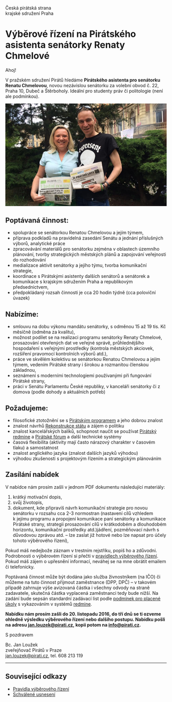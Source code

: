 Česká pirátská strana  
krajské sdružení Praha

Výběrové řízení na Pirátského asistenta senátorky Renaty Chmelové
========================

Ahoj!

V pražském sdružení Pirátů hledáme **Pirátského asistenta pro senátorku Renatu Chmelovou**, novou nezávislou senátorku za volební obvod č. 22, Praha 10, Dubeč a Štěrboholy. Ideální pro studenty práv či politologie (není ale podmínkou).

![Krajské sdružení Praha](renata-chmelova.jpg)

## Poptávaná činnost:

* spolupráce se senátorkou Renatou Chmelovou a jejím týmem,
* příprava podkladů na pravidelná zasedání Senátu a jednání příslušných výborů, analytické práce
* zpracovávání materiálů pro senátorku zejména v oblastech územního plánování, tvorby strategických městských plánů a zapojování veřejnosti do rozhodování
* medializace aktivit senátorky a jejího týmu, tvorba komunikační strategie,
* koordinace s Pirátskými asistenty dalších senátorů a senátorek a komunikace s krajským sdružením Praha a republikovým předsednictvem, 
* předpokládaný rozsah činnosti je cca 20 hodin týdně (cca poloviční úvazek)

## Nabízíme:

* smlouvu na dobu výkonu mandátu senátorky, s odměnou 15 až 19 tis. Kč měsíčně (odměna za kvalitu),
* možnost podílet se na realizaci programu senátorky Renaty Chmelové, prosazování otevřených dat ve veřejné správě, průhlednějšího hospodaření s veřejnými prostředky (kontrola městských akciovek, rozšíření pravomocí kontrolních výborů atd.),
* práce ve skvělém kolektivu se senátorkou Renatou Chmelovou a jejím týmem, vedením Pirátské strany i širokou a rozmanitou členskou základnou,
* seznámení s moderními technologiemi používanými při fungování Pirátské strany,
* práci v Senátu Parlamentu České republiky, v kanceláři senátorky či z domova (podle dohody a aktuálních potřeb)

## Požadujeme:

* filosofické ztotožnění se s [Pirátským programem][program] a jeho dobrou znalost
* znalost návrhů [Rekonstrukce státu][rest] a zájem o politiku
* znalost kancelářských balíků, schopnost naučit se používat [Pirátský redmine][redmine] a [Pirátské fórum][forum] a další technické systémy
* časová flexibilita (aktivity mají často nárazový charakter v časovém tlaku) a samostatnost
* znalost anglického jazyka (znalost dalších jazyků výhodou)
* výhodou zkušenosti s projektovým řízením a strategickým plánováním

[rest]: http://www.rekonstrukcestatu.cz/cs
[program]: https://www.pirati.cz/program/start
[forum]: https://forum.pirati.cz
[redmine]: https://redmine.pirati.cz/

## Zasílání nabídek

V nabídce nám prosím zašli v jednom PDF dokumentu následující materiály: 

1. krátký motivační dopis,
2. svůj životopis,
3. dokument, kde připravíš návrh komunikační strategie pro novou senátorku v rozsahu cca 2-3 normostran (nastavení cílů vzhledem k jejímu programu a propojení komunikace paní senátorky a komunikace Pirátské strany, strategii prosazování cílů v krátkodobém a dlouhodobém horizontu, komunikační prostředky atd.)jádření, pozměňovací návrh s důvodovou zprávou atd. – lze zaslat již hotové nebo lze napsat pro účely tohoto výběrového řízení),

Pokud máš nedejbože záznam v trestním rejstříku, popiš ho a zdůvodni. Podrobnosti o výběrovém řízení si přečti v [pravidlech výběrového řízení](pravidla.md). Pokud máš zájem o upřesnění informací, neváhej se na mne obrátit emailem či telefonicky.

Poptávaná činnost může být dodána jako služba živnostníkem (na IČO) či můžeme na tuto činnost přijmout zaměstnance (DPP, DPČ) – v takovém případě zahrnuje výše avizovaná částka i všechny odvody na straně zadavatele, skutečná částka vyplacená zaměstnanci tedy bude nižší. Na zadání bude sepsán standardní zadávací list podle [podmínek pro placené úkoly](https://github.com/pirati-cz/sablony/blob/4b07ba675434ee634c527909d537122264cc712e/ukoly/podminky/podminky.md) s vykazováním v systémů [redmine][redmine].

**Nabídku nám prosím zašli do 20. listopadu 2016, do tří dnů se ti ozveme ohledně výsledku výběrového řízení nebo dalšího postupu. Nabídku pošli na adresu <jan.louzek@pirati.cz>, kopii potom na <info@pirati.cz>.**

S pozdravem 

Bc. Jan Loužek  
zveřejňovač Pirátů v Praze  
<jan.louzek@pirati.cz>, tel. 608 213 119

----

## Související odkazy

* [Pravidla výběrového řízení](pravidla.md)
* [Schválené usnesení](usneseni.md) 
